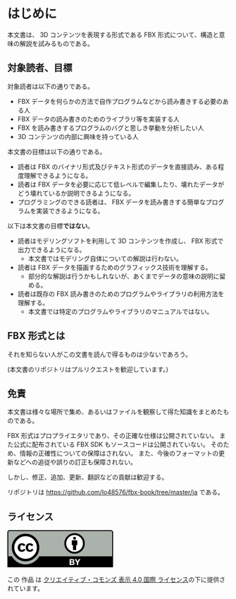 # はじめに

本文書は、 3D コンテンツを表現する形式である FBX 形式について、構造と意味の解説を試みるものである。

## 対象読者、目標

対象読者は以下の通りである。

* FBX データを何らかの方法で自作プログラムなどから読み書きする必要のある人
* FBX データの読み書きのためのライブラリ等を実装する人
* FBX を読み書きするプログラムのバグと思しき挙動を分析したい人
* 3D コンテンツの内部に興味を持っている人

本文書の目標は以下の通りである。

* 読者は FBX のバイナリ形式及びテキスト形式のデータを直接読み、ある程度理解できるようになる。
* 読者は FBX データを必要に応じて低レベルで編集したり、壊れたデータがどう壊れているか説明できるようになる。
* プログラミングのできる読者は、 FBX データを読み書きする簡単なプログラムを実装できるようになる。

以下は本文書の目標**ではない**。

* 読者はモデリングソフトを利用して 3D コンテンツを作成し、 FBX 形式で出力できるようになる。
    + 本文書ではモデリング自体についての解説は行わない。
* 読者は FBX データを描画するためのグラフィックス技術を理解する。
    + 部分的な解説は行うかもしれないが、あくまでデータの意味の説明に留める。
* 読者は既存の FBX 読み書きのためのプログラムやライブラリの利用方法を理解する。
    + 本文書では特定のプログラムやライブラリのマニュアルではない。

## FBX 形式とは

それを知らない人がこの文書を読んで得るものは少ないであろう。

(本文書のリポジトリはプルリクエストを歓迎しています。)

## 免責

本文書は様々な場所で集め、あるいはファイルを観察して得た知識をまとめたものである。

FBX 形式はプロプライエタリであり、その正確な仕様は公開されていない。
また公式に配布されている FBX SDK もソースコードは公開されていない。
そのため、情報の正確性についての保障はされない。
また、今後のフォーマットの更新などへの追従や誤りの訂正も保障されない。

しかし、修正、追加、更新、翻訳などの貢献は歓迎する。

リポジトリは <https://github.com/lo48576/fbx-book/tree/master/ja> である。

## ライセンス

![Licensed under CC-BY 4.0](cc-by-4.0.svg)

この 作品 は [クリエイティブ・コモンズ 表示 4.0 国際 ライセンス](https://creativecommons.org/licenses/by/4.0/deed.ja)の下に提供されています。

